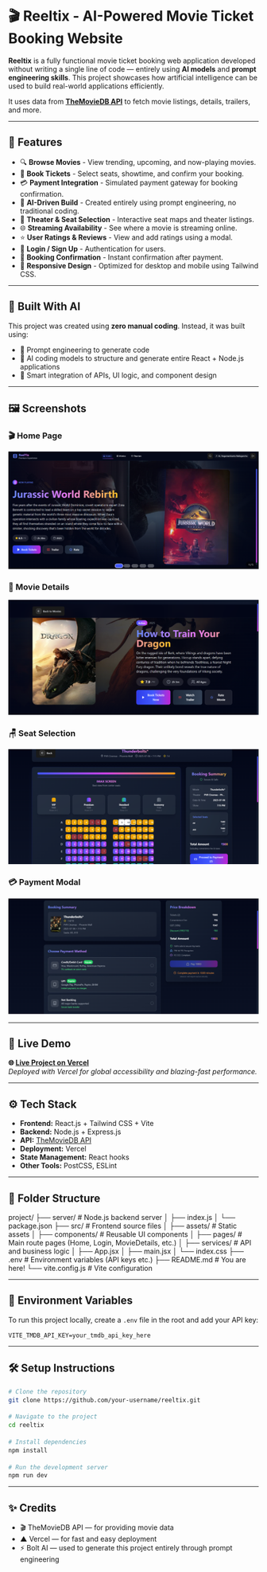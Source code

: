 # 🎬 Reeltix - AI-Powered Movie Ticket Booking Website

**Reeltix** is a fully functional movie ticket booking web application developed without writing a single line of code — entirely using **AI models** and **prompt engineering skills**. This project showcases how artificial intelligence can be used to build real-world applications efficiently.

It uses data from **[TheMovieDB API](https://www.themoviedb.org/documentation/api)** to fetch movie listings, details, trailers, and more.

---

## 🚀 Features

- 🔍 **Browse Movies** - View trending, upcoming, and now-playing movies.
- 🎫 **Book Tickets** - Select seats, showtime, and confirm your booking.
- 💳 **Payment Integration** - Simulated payment gateway for booking confirmation.
- 🧠 **AI-Driven Build** - Created entirely using prompt engineering, no traditional coding.
- 📍 **Theater & Seat Selection** - Interactive seat maps and theater listings.
- 🌐 **Streaming Availability** - See where a movie is streaming online.
- ⭐ **User Ratings & Reviews** - View and add ratings using a modal.
- 🔐 **Login / Sign Up** - Authentication for users.
- 🧾 **Booking Confirmation** - Instant confirmation after payment.
- 📱 **Responsive Design** - Optimized for desktop and mobile using Tailwind CSS.

---

## 🧠 Built With AI

This project was created using **zero manual coding**. Instead, it was built using:
- 💬 Prompt engineering to generate code
- 🤖 AI coding models to structure and generate entire React + Node.js applications
- 🧠 Smart integration of APIs, UI logic, and component design

---

## 🖼️ Screenshots

### 🎬 Home Page
![Home](screenshots/home.png)

### 📄 Movie Details
![Movie Details](screenshots/movie-details.png)

### 🪑 Seat Selection
![Seat Selection](screenshots/seat-selection.png)

### 💳 Payment Modal
![Payment](screenshots/payment-modal.png)

---

## 🔗 Live Demo

**🌐 [Live Project on Vercel](https://reeltix.vercel.app/)**  
_Deployed with Vercel for global accessibility and blazing-fast performance._

---

## ⚙️ Tech Stack

- **Frontend:** React.js + Tailwind CSS + Vite
- **Backend:** Node.js + Express.js
- **API:** [TheMovieDB API](https://www.themoviedb.org/)
- **Deployment:** Vercel
- **State Management:** React hooks
- **Other Tools:** PostCSS, ESLint

---

## 📂 Folder Structure

project/
├── server/ # Node.js backend server
│ ├── index.js
│ └── package.json
├── src/ # Frontend source files
│ ├── assets/ # Static assets
│ ├── components/ # Reusable UI components
│ ├── pages/ # Main route pages (Home, Login, MovieDetails, etc.)
│ ├── services/ # API and business logic
│ ├── App.jsx
│ ├── main.jsx
│ └── index.css
├── .env # Environment variables (API keys etc.)
├── README.md # You are here!
└── vite.config.js # Vite configuration


---

## 🔐 Environment Variables

To run this project locally, create a `.env` file in the root and add your API key:

```env
VITE_TMDB_API_KEY=your_tmdb_api_key_here
```

---

## 🛠️ Setup Instructions

```bash
# Clone the repository
git clone https://github.com/your-username/reeltix.git

# Navigate to the project
cd reeltix

# Install dependencies
npm install

# Run the development server
npm run dev

```

---

## ✨ Credits

- 🎬 TheMovieDB API — for providing movie data  
- ▲   Vercel — for fast and easy deployment  
- ⚡ Bolt AI — used to generate this project entirely through prompt engineering

